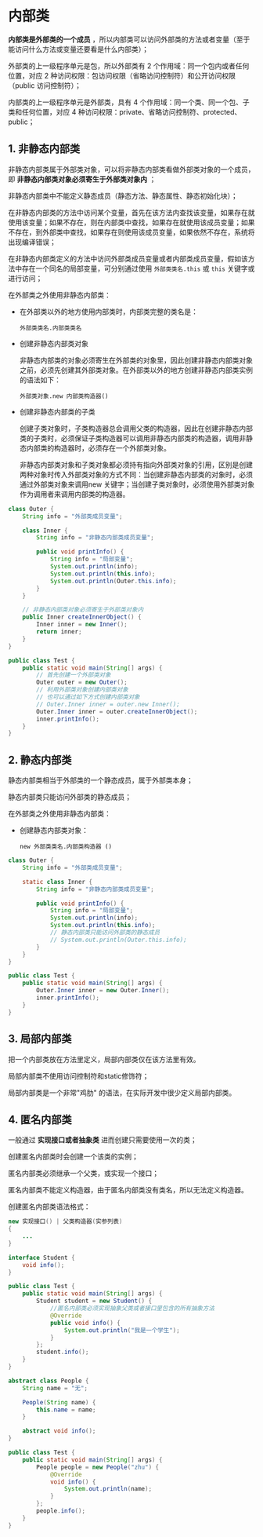 # 内部类

**内部类是外部类的一个成员** ，所以内部类可以访问外部类的方法或者变量（至于能访问什么方法或变量还要看是什么内部类）；

外部类的上一级程序单元是包，所以外部类有 2 个作用域：同一个包内或者任何位置，对应 2 种访问权限：包访问权限（省略访问控制符）和公开访问权限（public 访问控制符）；

内部类的上一级程序单元是外部类，具有 4 个作用域：同一个类、同一个包、子类和任何位置，对应 4 种访问权限：private、省略访问控制符、protected、public；

## 1. 非静态内部类

非静态内部类属于外部类对象，可以将非静态内部类看做外部类对象的一个成员，即 **非静态内部类对象必须寄生于外部类对象内** ；

非静态内部类中不能定义静态成员（静态方法、静态属性、静态初始化块）；

在非静态内部类的方法中访问某个变量，首先在该方法内查找该变量，如果存在就使用该变量；如果不存在，则在内部类中查找，如果存在就使用该成员变量；如果不存在，到外部类中查找，如果存在则使用该成员变量，如果依然不存在，系统将出现编译错误；

在非静态内部类定义的方法中访问外部类成员变量或者内部类成员变量，假如该方法中存在一个同名的局部变量，可分别通过使用 `外部类类名.this` 或 `this` 关键字或进行访问；

在外部类之外使用非静态内部类：

+ 在外部类以外的地方使用内部类时，内部类完整的类名是：

  ```
  外部类类名.内部类类名
  ```

+ 创建非静态内部类对象

  非静态内部类的对象必须寄生在外部类的对象里，因此创建非静态内部类对象之前，必须先创建其外部类对象。在外部类以外的地方创建非静态内部类实例的语法如下：

  ```
  外部类对象.new 内部类构造器()
  ```

+ 创建非静态内部类的子类

  创建子类对象时，子类构造器总会调用父类的构造器，因此在创建非静态内部类的子类时，必须保证子类构造器可以调用非静态内部类的构造器，调用非静态内部类的构造器时，必须存在一个外部类对象。

  非静态内部类对象和子类对象都必须持有指向外部类对象的引用，区别是创建两种对象时传入外部类对象的方式不同：当创建非静态内部类的对象时，必须通过外部类对象来调用new 关键字；当创建子类对象时，必须使用外部类对象作为调用者来调用内部类的构造器。

```java
class Outer {
    String info = "外部类成员变量";

    class Inner {
        String info = "非静态内部类成员变量";

        public void printInfo() {
            String info = "局部变量";
            System.out.println(info);
            System.out.println(this.info);
            System.out.println(Outer.this.info);
        }
    }

    // 非静态内部类对象必须寄生于外部类对象内
    public Inner createInnerObject() {
        Inner inner = new Inner();
        return inner;
    }
}

public class Test {
    public static void main(String[] args) {
        // 首先创建一个外部类对象
        Outer outer = new Outer();
        // 利用外部类对象创建内部类对象
        // 也可以通过如下方式创建内部类对象
        // Outer.Inner inner = outer.new Inner();
        Outer.Inner inner = outer.createInnerObject();
        inner.printInfo();
    }
}
```

## 2. 静态内部类

静态内部类相当于外部类的一个静态成员，属于外部类本身；

静态内部类只能访问外部类的静态成员；

在外部类之外使用非静态内部类：

+ 创建静态内部类对象：

  ```
  new 外部类类名.内部类构造器 ()
  ```

```java
class Outer {
    String info = "外部类成员变量";

    static class Inner {
        String info = "非静态内部类成员变量";

        public void printInfo() {
            String info = "局部变量";
            System.out.println(info);
            System.out.println(this.info);
            // 静态内部类只能访问外部类的静态成员
            // System.out.println(Outer.this.info);
        }
    }
}

public class Test {
    public static void main(String[] args) {
        Outer.Inner inner = new Outer.Inner();
        inner.printInfo();
    }
}
```

## 3. 局部内部类

把一个内部类放在方法里定义，局部内部类仅在该方法里有效。

局部内部类不使用访问控制符和static修饰符；

局部内部类是一个非常"鸡肋" 的语法，在实际开发中很少定义局部内部类。

## 4. 匿名内部类

一般通过 **实现接口或者抽象类** 进而创建只需要使用一次的类；

创建匿名内部类时会创建一个该类的实例；

匿名内部类必须继承一个父类，或实现一个接口；

匿名内部类不能定义构造器，由于匿名内部类没有类名，所以无法定义构造器。

创建匿名内部类语法格式：

```java
new 实现接口() | 父类构造器(实参列表)
{
    ...
}
```

```java
interface Student {
    void info();
}

public class Test {
    public static void main(String[] args) {
        Student student = new Student() {
            //匿名内部类必须实现抽象父类或者接口里包含的所有抽象方法
            @Override
            public void info() {
                System.out.println("我是一个学生");
            }
        };
        student.info();
    }
}
```

```java
abstract class People {
    String name = "无";

    People(String name) {
        this.name = name;
    }

    abstract void info();
}

public class Test {
    public static void main(String[] args) {
        People people = new People("zhu") {
            @Override
            void info() {
                System.out.println(name);
            }
        };
        people.info();
    }
}
```









